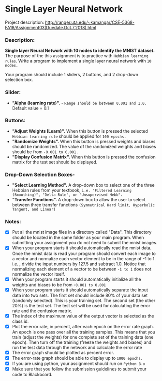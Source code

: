 # Single Layer Neural Network

Project description: http://ranger.uta.edu/~kamangar/CSE-5368-FA18/Assignment03(Duedate.Oct.7,2018).html

### __Description:__  
__Single layer Neural Network with 10 nodes to identify the MNIST dataset.__  
The purpose of the this assignment is to practice with `Hebbian learning rules`.
 Write a program to implement a single layer neural network with `10 nodes.`

 
Your program should include 1 sliders, 2 buttons, and 2 drop-down selection box.
 
### __Slider:__
- __"Alpha (learning rate)".__ - `Range should be between 0.001 and 1.0.` Default value = 0.1

### __Buttons:__
- __"Adjust Weights (Learn)".__ When this button is pressed the selected `Hebbian learning rule` should  be applied for `100 epochs.`
- __"Randomize Weights".__ When this button is pressed weights and biases should be randomized. The value of the randomized weights and biases should be from `-0.001 to 0.001.`
- __"Display Confusion Matrix".__ When this button is pressed the confusion matrix for the test set should be displayed.

 
### Drop-Down Selection Boxes- 
- __"Select Learning Method".__ A drop-down box to select one of the three Hebbian rules from your textbook, `i.e. "Filtered Learning (Smoothing)", "Delta Rule", or "Unsupervised Hebb".`
- __"Transfer Functions".__ A drop-down box to allow the user to select between three transfer functions `(Symmetrical Hard limit, Hyperbolic Tangent, and Linear)`

### Notes:

- [x] Put all the mnist image files in a directory called "Data". This directory should be located in the same folder as your main program. When submitting your assignment you do not need to submit the mnist images.
- [x] When your program starts it should automatically read the mnist data. Once the mnist data is read your program should convert each image to a vector and normalize each vector element to be in the range of -1 to 1. i.e. , divide the input numbers by 127.5 and subtract 1.0. Notice that normalizing each element of a vector to be between `-1 to 1` does not normalize the vector itself.
- [x] When your program starts it should automatically initialize all the weights and biases to be from -`0.001 to 0.001`
- [x] When your program starts it should automatically separate the input data into two sets. The first set should include 80% of your data set (randomly selected). This is your training set. The second set (the other 20%) is the test set. The test set will be used for calculating the error rate and the confusion matrix.
- [x] The index of the maximum value of the output vector is selected as the class id.
- [x] Plot the error rate, in percent, after each epoch on the error rate graph. An epoch is one pass over all the training samples. This means that you train (adjust the weights) for one complete set of the training data (one epoch). Then turn off the training (freeze the weights and biases) and run the test data through the network and calculate the error rate
- [x] The error graph should be plotted as percent error.
- [x] The error-rate graph should be able to display up to `1000 epochs.`
- [x] If you are using python, your assignment should run on `Python 3.x`
- [x] Make sure that you follow the submission guidelines to submit your code to Blackboard.
